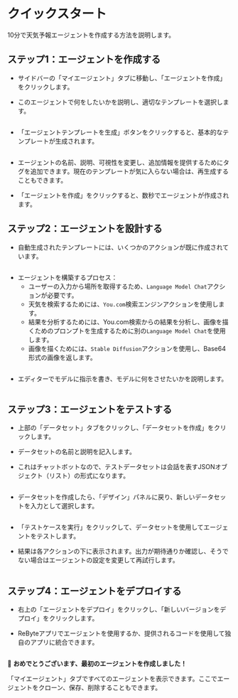 # クイックスタート

10分で天気予報エージェントを作成する方法を説明します。

## ステップ1：エージェントを作成する

* サイドバーの「マイエージェント」タブに移動し、「エージェントを作成」をクリックします。

* このエージェントで何をしたいかを説明し、適切なテンプレートを選択します。

<figure><img src="../images/weather-1.png" alt=""></figure>

* 「エージェントテンプレートを生成」ボタンをクリックすると、基本的なテンプレートが生成されます。

<figure><img src="../images/weather-2.png" alt=""></figure>

* エージェントの名前、説明、可視性を変更し、追加情報を提供するためにタグを追加できます。現在のテンプレートが気に入らない場合は、再生成することもできます。

* 「エージェントを作成」をクリックすると、数秒でエージェントが作成されます。

## ステップ2：エージェントを設計する

* 自動生成されたテンプレートには、いくつかのアクションが既に作成されています。

<figure><img src="../images/weather-3.png" alt=""></figure>

* エージェントを構築するプロセス：
  * ユーザーの入力から場所を取得するため、`Language Model Chat`アクションが必要です。
  * 天気を検索するためには、`You.com`検索エンジンアクションを使用します。
  * 結果を分析するためには、You.com検索からの結果を分析し、画像を描くためのプロンプトを生成するために別の`Language Model Chat`を使用します。
  * 画像を描くためには、`Stable Diffusion`アクションを使用し、Base64形式の画像を返します。

<figure><img src="../images/weather-4.png" alt=""></figure>

* エディターでモデルに指示を書き、モデルに何をさせたいかを説明します。

<figure><img src="../images/10.png" alt=""></figure>

## ステップ3：エージェントをテストする

* 上部の「データセット」タブをクリックし、「データセットを作成」をクリックします。

* データセットの名前と説明を記入します。

* これはチャットボットなので、テストデータセットは会話を表すJSONオブジェクト（リスト）の形式になります。

<figure><img src="../images/11.png" alt=""></figure>

* データセットを作成したら、「デザイン」パネルに戻り、新しいデータセットを入力として選択します。

<figure><img src="../images/11-1.png" alt=""></figure>

* 「テストケースを実行」をクリックして、データセットを使用してエージェントをテストします。

* 結果は各アクションの下に表示されます。出力が期待通りか確認し、そうでない場合はエージェントの設定を変更して再試行します。

<figure><img src="../images/13.png" alt=""></figure>

## ステップ4：エージェントをデプロイする

* 右上の「エージェントをデプロイ」をクリックし、「新しいバージョンをデプロイ」をクリックします。

* ReByteアプリでエージェントを使用するか、提供されるコードを使用して独自のアプリに統合できます。

<figure><img src="../images/12.png" alt=""></figure>

🎉 **おめでとうございます、最初のエージェントを作成しました！**

「マイエージェント」タブですべてのエージェントを表示できます。ここでエージェントをクローン、保存、削除することもできます。

<figure><img src="../images/14.png" alt=""></figure>